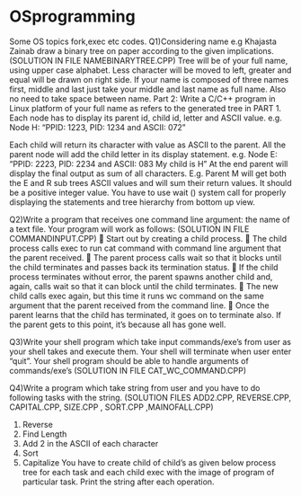 # OSprogramming
Some OS topics fork,exec etc codes.
Q1)Considering name e.g Khajasta Zainab  draw a binary tree on paper according to the
given implications.      (SOLUTION IN FILE NAMEBINARYTREE.CPP)
Tree will be of your full name, using upper case alphabet. Less character will be
moved to left, greater and equal will be drawn on right side. If your name is
composed of three names first, middle and last just take your middle and last
name as full name. Also no need to take space between name.
Part 2:
Write a C/C++ program in Linux platform of your full name as refers to the
generated tree in PART 1.
Each node has to display its parent id, child id, letter and ASCII value.
e.g. Node H: “PPID: 1223, PID: 1234 and ASCII: 072”     

Each child will return its character with value as ASCII to the parent. All the
parent node will add the child letter in its display statement.
e.g. Node E: “PPID: 2223, PID: 2234 and ASCII: 083 My child is H”
At the end parent will display the final output as sum of all characters. E.g. Parent
M will get both the E and R sub trees ASCII values and will sum their return
values. It should be a positive integer value.
You have to use wait () system call for properly displaying the statements and
tree hierarchy from bottom up view.


Q2)Write a program that receives one command line argument: the name of a text
file. Your program will work as follows:  (SOLUTION IN FILE COMMANDINPUT.CPP)
 Start out by creating a child process.
 The child process calls exec to run cat command with command line
argument that the parent received.
 The parent process calls wait so that it blocks until the child terminates and
passes back its termination status.
 If the child process terminates without error, the parent spawns another
child and, again, calls wait so that it can block until the child terminates.
 The new child calls exec again, but this time it runs wc command on the
same argument that the parent received from the command line.
 Once the parent learns that the child has terminated, it goes on to
terminate also. If the parent gets to this point, it’s because all has gone well.


Q3)Write your shell program which take input commands/exe’s from user as your
shell takes and execute them. Your shell will terminate when user enter “quit”.
Your shell program should be able to handle arguments of commands/exe’s (SOLUTION IN FILE CAT_WC_COMMAND.CPP)


Q4)Write a program which take string from user and you have to do following tasks
with the string.  (SOLUTION FILES ADD2.CPP, REVERSE.CPP, CAPITAL.CPP, SIZE.CPP , SORT.CPP ,MAINOFALL.CPP)
1. Reverse
2. Find Length
3. Add 2 in the ASCII of each character
4. Sort
5. Capitalize
You have to create child of child’s as given below process tree for each task and
each child exec with the image of program of particular task. Print the string after
each operation.


